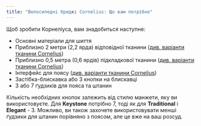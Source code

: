 ```yaml
---
title: "Велосипедні бриджі Cornelius: Що вам потрібно"
---
```


Щоб зробити Корнеліуса, вам знадобиться наступне:

- Основні матеріали для шиття
- Приблизно 2 метри (2,2 ярда) відповідної тканини ([див. варіанти тканини Cornelius](/docs/patterns/cornelius/fabric/))
- Приблизно 0,5 метра (0,6 ярдів) підкладкової тканини ([див. варіанти тканини Cornelius](/docs/patterns/cornelius/fabric/))
- Інтерфейс для поясу ([див. варіанти тканини Cornelius](/docs/patterns/cornelius/fabric/))
- Застібка-блискавка або 3 кнопки на блискавці
- 3 або 7 ґудзиків для пояса та штанин

<Note>

Кількість необхідних кнопок залежить від стилю манжети, яку ви використовуєте. Для **Keystone** потрібно 7, тоді як для **Traditional** і **Elegant** - 3. Можливо, ви також захочете використовувати менші ґудзики для штанин порівняно з поясом, але це вже на ваш розсуд.

</Note>
